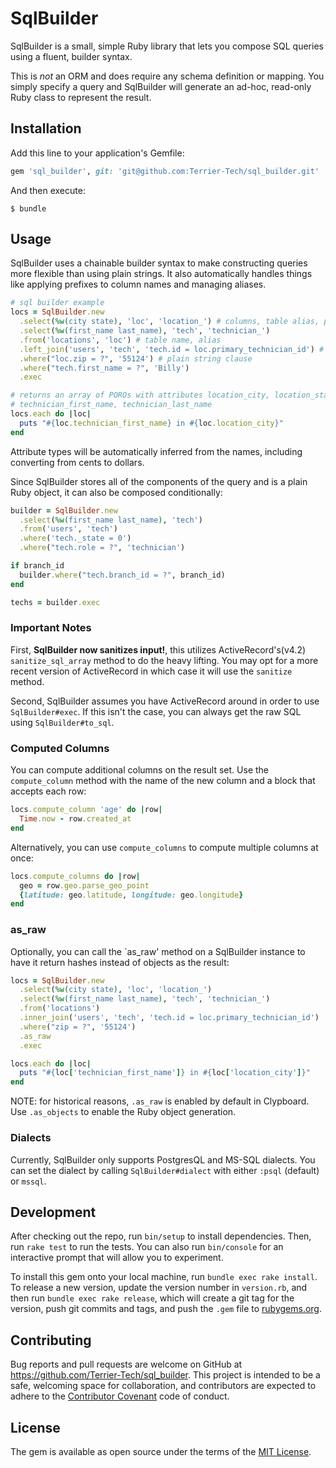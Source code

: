 # SqlBuilder

SqlBuilder is a small, simple Ruby library that lets you compose SQL queries using a fluent, builder syntax.

This is *not* an ORM and does require any schema definition or mapping. 
You simply specify a query and SqlBuilder will generate an ad-hoc, read-only Ruby class to represent the result.

## Installation

Add this line to your application's Gemfile:

```ruby
gem 'sql_builder', git: 'git@github.com:Terrier-Tech/sql_builder.git'
```

And then execute:

    $ bundle

## Usage

SqlBuilder uses a chainable builder syntax to make constructing queries more flexible than using plain strings. 
It also automatically handles things like applying prefixes to column names and managing aliases.

```ruby
# sql builder example
locs = SqlBuilder.new
  .select(%w(city state), 'loc', 'location_') # columns, table alias, prefix
  .select(%w(first_name last_name), 'tech', 'technician_') 
  .from('locations', 'loc') # table name, alias
  .left_join('users', 'tech', 'tech.id = loc.primary_technician_id') # table name, alias, clause
  .where("loc.zip = ?", '55124') # plain string clause
  .where("tech.first_name = ?", 'Billy')
  .exec

# returns an array of POROs with attributes location_city, location_state, 
# technician_first_name, technician_last_name
locs.each do |loc|
  puts "#{loc.technician_first_name} in #{loc.location_city}" 
end
```

Attribute types will be automatically inferred from the names, including converting from cents to dollars.

Since SqlBuilder stores all of the components of the query and is a plain Ruby object, it can also be composed conditionally:

```ruby
builder = SqlBuilder.new
  .select(%w(first_name last_name), 'tech')
  .from('users', 'tech')
  .where('tech._state = 0')
  .where("tech.role = ?", 'technician')

if branch_id
  builder.where("tech.branch_id = ?", branch_id)
end

techs = builder.exec
```


### Important Notes

First, **SqlBuilder now sanitizes input!**, this utilizes ActiveRecord's(v4.2) ```sanitize_sql_array``` method to do the heavy lifting. You may opt for a more recent version of ActiveRecord in which case it will use the ```sanitize``` method.

Second, SqlBuilder assumes you have ActiveRecord around in order to use `SqlBuilder#exec`.
If this isn't the case, you can always get the raw SQL using `SqlBuilder#to_sql`. 

### Computed Columns

You can compute additional columns on the result set. 
Use the `compute_column` method with the name of the new column and a block that accepts each row: 

```ruby
locs.compute_column 'age' do |row|
  Time.now - row.created_at
end
```

Alternatively, you can use `compute_columns` to compute multiple columns at once: 

```ruby
locs.compute_columns do |row|
  geo = row.geo.parse_geo_point
  {latitude: geo.latitude, longitude: geo.longitude}
end
```

### as_raw

Optionally, you can call the `as_raw' method on a SqlBuilder instance to have it return hashes instead of objects as the result: 

```ruby
locs = SqlBuilder.new
  .select(%w(city state), 'loc', 'location_')
  .select(%w(first_name last_name), 'tech', 'technician_') 
  .from('locations')
  .inner_join('users', 'tech', 'tech.id = loc.primary_technician_id')
  .where("zip = ?", '55124')
  .as_raw
  .exec

locs.each do |loc|
  puts "#{loc['technician_first_name']} in #{loc['location_city']}"
end
```

NOTE: for historical reasons, `.as_raw` is enabled by default in Clypboard. Use `.as_objects` to enable the Ruby object generation.

### Dialects

Currently, SqlBuilder only supports PostgresQL and MS-SQL dialects.
You can set the dialect by calling `SqlBuilder#dialect` with either `:psql` (default) or `mssql`.


## Development

After checking out the repo, run `bin/setup` to install dependencies. Then, run `rake test` to run the tests. You can also run `bin/console` for an interactive prompt that will allow you to experiment.

To install this gem onto your local machine, run `bundle exec rake install`. To release a new version, update the version number in `version.rb`, and then run `bundle exec rake release`, which will create a git tag for the version, push git commits and tags, and push the `.gem` file to [rubygems.org](https://rubygems.org).

## Contributing

Bug reports and pull requests are welcome on GitHub at https://github.com/Terrier-Tech/sql_builder. This project is intended to be a safe, welcoming space for collaboration, and contributors are expected to adhere to the [Contributor Covenant](http://contributor-covenant.org) code of conduct.

## License

The gem is available as open source under the terms of the [MIT License](https://opensource.org/licenses/MIT).
